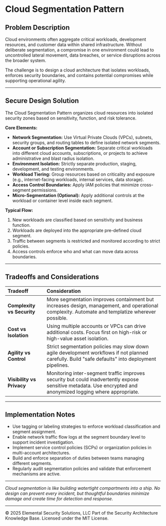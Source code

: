 # Cloud Segmentation Pattern

## Problem Description

Cloud environments often aggregate critical workloads, development resources, and customer data within shared infrastructure. Without deliberate segmentation, a compromise in one environment could lead to uncontrolled lateral movement, data breaches, or service disruptions across the broader system.

The challenge is to design a cloud architecture that isolates workloads, enforces security boundaries, and contains potential compromises while supporting operational agility.

---

## Secure Design Solution

The Cloud Segmentation Pattern organizes cloud resources into isolated security zones based on sensitivity, function, and risk tolerance.

**Core Elements:**
- **Network Segmentation:** Use Virtual Private Clouds (VPCs), subnets, security groups, and routing tables to define isolated network segments.
- **Account or Subscription Segmentation:** Separate critical workloads into different cloud accounts, subscriptions, or projects to achieve administrative and blast radius isolation.
- **Environment Isolation:** Strictly separate production, staging, development, and testing environments.
- **Workload Tiering:** Group resources based on criticality and exposure (e.g., internet-facing workloads, internal services, data storage).
- **Access Control Boundaries:** Apply IAM policies that minimize cross-segment permissions.
- **Micro-Segmentation (Optional):** Apply additional controls at the workload or container level inside each segment.

**Typical Flow:**
1. New workloads are classified based on sensitivity and business function.
2. Workloads are deployed into the appropriate pre-defined cloud segment.
3. Traffic between segments is restricted and monitored according to strict policies.
4. Access controls enforce who and what can move data across boundaries.

---

## Tradeoffs and Considerations

| Tradeoff | Consideration |
|:---------|:--------------|
| **Complexity vs Security** | More segmentation improves containment but increases design, management, and operational complexity. Automate and templatize wherever possible. |
| **Cost vs Isolation** | Using multiple accounts or VPCs can drive additional costs. Focus first on high-risk or high-value asset isolation. |
| **Agility vs Control** | Strict segmentation policies may slow down agile development workflows if not planned carefully. Build "safe defaults" into deployment pipelines. |
| **Visibility vs Privacy** | Monitoring inter-segment traffic improves security but could inadvertently expose sensitive metadata. Use encrypted and anonymized logging where appropriate. |

---

## Implementation Notes

- Use tagging or labeling strategies to enforce workload classification and segment assignment.
- Enable network traffic flow logs at the segment boundary level to support incident investigation.
- Implement service control policies (SCPs) or organization policies in multi-account architectures.
- Build and enforce separation of duties between teams managing different segments.
- Regularly audit segmentation policies and validate that enforcement mechanisms are active.

---

*Cloud segmentation is like building watertight compartments into a ship. No design can prevent every incident, but thoughtful boundaries minimize damage and create time for detection and response.*

---
© 2025 Elemental Security Solutions, LLC
Part of the Security Architecture Knowledge Base.
Licensed under the MIT License.
